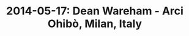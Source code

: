 ---
layout: show
title: '2014-05-17: Dean Wareham - Arci Ohibò, Milan, Italy'
name: 2014-05-17-dean-wareham-arci-ohibo-milan-italy
artist-name: 'Dean Wareham'
show-venue: 'Venue'
show-setlist: 
show-date: 2014-05-17
show-radio: 
show-lastfm: 
show-cancelled: 
performers: [
  "Dean Wareham - guitar, vocals",
  "Britta Phiilips - bass, keyboards, vocals",
  "Raymond Richards - guitar, keyboards",
  "Roger Brogan - drums"
  ]
facebook-event-url: 'https://www.facebook.com/events/556355167806492/'
show-poster-url: 'http://media.fullofwishes.co.uk/05-dean_wareham/show_assets/2014-05-17/2014-05-17-dean-wareham-arci-ohibo.jpg'
show-ticket-url: 
show-venue-website: 
show-additional: 
---